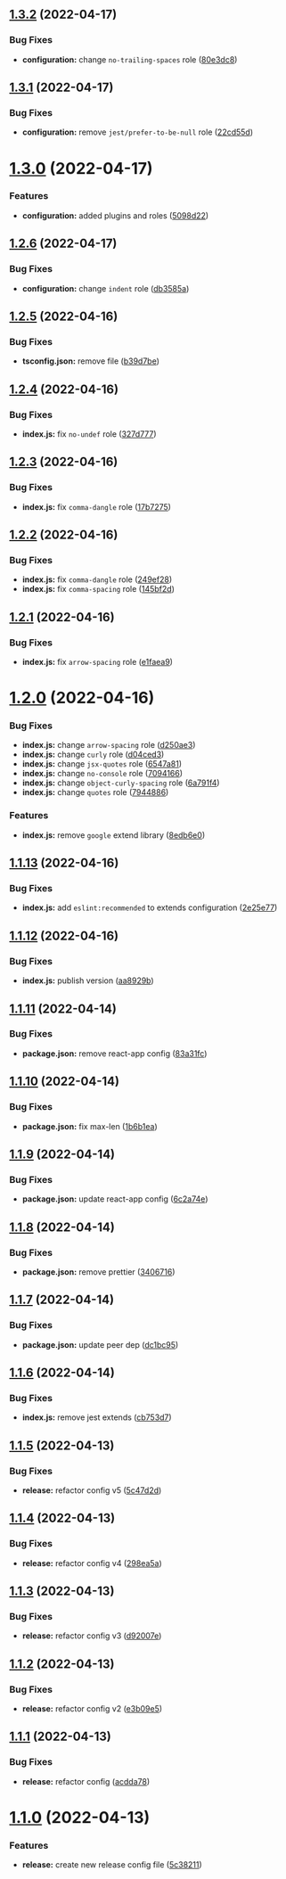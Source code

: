 ## [1.3.2](https://github.com/JanSzewczyk/eslint-config-szum-tech/compare/v1.3.1...v1.3.2) (2022-04-17)


### Bug Fixes

* **configuration:** change `no-trailing-spaces` role ([80e3dc8](https://github.com/JanSzewczyk/eslint-config-szum-tech/commit/80e3dc81d089de4fa6d06ddb6753b166c1d5cdd6))

## [1.3.1](https://github.com/JanSzewczyk/eslint-config-szum-tech/compare/v1.3.0...v1.3.1) (2022-04-17)


### Bug Fixes

* **configuration:** remove `jest/prefer-to-be-null` role ([22cd55d](https://github.com/JanSzewczyk/eslint-config-szum-tech/commit/22cd55d4741cfce707c275984f756010aa38f0df))

# [1.3.0](https://github.com/JanSzewczyk/eslint-config-szum-tech/compare/v1.2.6...v1.3.0) (2022-04-17)


### Features

* **configuration:** added plugins and roles ([5098d22](https://github.com/JanSzewczyk/eslint-config-szum-tech/commit/5098d223652ea57487d0d2527b5fa673aeb51c5e))

## [1.2.6](https://github.com/JanSzewczyk/eslint-config-szum-tech/compare/v1.2.5...v1.2.6) (2022-04-17)


### Bug Fixes

* **configuration:** change `indent` role ([db3585a](https://github.com/JanSzewczyk/eslint-config-szum-tech/commit/db3585aec732b3616cbda8a16461e5e00edb0ed7))

## [1.2.5](https://github.com/JanSzewczyk/eslint-config-szum-tech/compare/v1.2.4...v1.2.5) (2022-04-16)


### Bug Fixes

* **tsconfig.json:** remove file ([b39d7be](https://github.com/JanSzewczyk/eslint-config-szum-tech/commit/b39d7be3d72f207a04a70e43d2cf4bbc0abbd60b))

## [1.2.4](https://github.com/JanSzewczyk/eslint-config-szum-tech/compare/v1.2.3...v1.2.4) (2022-04-16)


### Bug Fixes

* **index.js:** fix `no-undef` role ([327d777](https://github.com/JanSzewczyk/eslint-config-szum-tech/commit/327d7770e48cf7ad3e441f07f8c654c6f0338f02))

## [1.2.3](https://github.com/JanSzewczyk/eslint-config-szum-tech/compare/v1.2.2...v1.2.3) (2022-04-16)


### Bug Fixes

* **index.js:** fix `comma-dangle` role ([17b7275](https://github.com/JanSzewczyk/eslint-config-szum-tech/commit/17b727552a14de54594c439f42d771340841ba73))

## [1.2.2](https://github.com/JanSzewczyk/eslint-config-szum-tech/compare/v1.2.1...v1.2.2) (2022-04-16)


### Bug Fixes

* **index.js:** fix `comma-dangle` role ([249ef28](https://github.com/JanSzewczyk/eslint-config-szum-tech/commit/249ef2817382a53a016a0efacd79d56c239089d1))
* **index.js:** fix `comma-spacing` role ([145bf2d](https://github.com/JanSzewczyk/eslint-config-szum-tech/commit/145bf2d27023c1e7fc66c62c646d6f35825ab2a5))

## [1.2.1](https://github.com/JanSzewczyk/eslint-config-szum-tech/compare/v1.2.0...v1.2.1) (2022-04-16)


### Bug Fixes

* **index.js:** fix `arrow-spacing` role ([e1faea9](https://github.com/JanSzewczyk/eslint-config-szum-tech/commit/e1faea929ac80b08c840ba92f13c45fe028d4b14))

# [1.2.0](https://github.com/JanSzewczyk/eslint-config-szum-tech/compare/v1.1.13...v1.2.0) (2022-04-16)


### Bug Fixes

* **index.js:** change `arrow-spacing` role ([d250ae3](https://github.com/JanSzewczyk/eslint-config-szum-tech/commit/d250ae3b964963d32f875ee80a8626d3ff9572ac))
* **index.js:** change `curly` role ([d04ced3](https://github.com/JanSzewczyk/eslint-config-szum-tech/commit/d04ced3124c77bb14c73a93502ecaa3c937c460b))
* **index.js:** change `jsx-quotes` role ([6547a81](https://github.com/JanSzewczyk/eslint-config-szum-tech/commit/6547a810665ceeece618c21ac39e7eab74021007))
* **index.js:** change `no-console` role ([7094166](https://github.com/JanSzewczyk/eslint-config-szum-tech/commit/709416610b8701c6691b0f69a6b3dc60595dd4ec))
* **index.js:** change `object-curly-spacing` role ([6a791f4](https://github.com/JanSzewczyk/eslint-config-szum-tech/commit/6a791f43bff96ab94c230fe5dfe71793a8afeaac))
* **index.js:** change `quotes` role ([7944886](https://github.com/JanSzewczyk/eslint-config-szum-tech/commit/7944886bb3b554f6be30859887a10daec15b6483))


### Features

* **index.js:** remove `google` extend library ([8edb6e0](https://github.com/JanSzewczyk/eslint-config-szum-tech/commit/8edb6e0eb5f83a7b0302383ea99dabb0269f30e2))

## [1.1.13](https://github.com/JanSzewczyk/eslint-config-szum-tech/compare/v1.1.12...v1.1.13) (2022-04-16)


### Bug Fixes

* **index.js:** add `eslint:recommended` to extends configuration ([2e25e77](https://github.com/JanSzewczyk/eslint-config-szum-tech/commit/2e25e773a29f58836041d165aeace6efa9017f07))

## [1.1.12](https://github.com/JanSzewczyk/eslint-config-szum-tech/compare/v1.1.11...v1.1.12) (2022-04-16)


### Bug Fixes

* **index.js:** publish version ([aa8929b](https://github.com/JanSzewczyk/eslint-config-szum-tech/commit/aa8929b35abb607815ed172e1b66a03cdc7d8fb9))

## [1.1.11](https://github.com/JanSzewczyk/eslint-config-szum-tech/compare/v1.1.10...v1.1.11) (2022-04-14)


### Bug Fixes

* **package.json:** remove react-app config ([83a31fc](https://github.com/JanSzewczyk/eslint-config-szum-tech/commit/83a31fccfe7c6511ff6d25c8c7531272c48f1c36))

## [1.1.10](https://github.com/JanSzewczyk/eslint-config-szum-tech/compare/v1.1.9...v1.1.10) (2022-04-14)


### Bug Fixes

* **package.json:** fix max-len ([1b6b1ea](https://github.com/JanSzewczyk/eslint-config-szum-tech/commit/1b6b1ea89f01774ba7391be29f8f7c5391da72b6))

## [1.1.9](https://github.com/JanSzewczyk/eslint-config-szum-tech/compare/v1.1.8...v1.1.9) (2022-04-14)


### Bug Fixes

* **package.json:** update react-app config ([6c2a74e](https://github.com/JanSzewczyk/eslint-config-szum-tech/commit/6c2a74eebe8fd13826c54254a50be38cbbb98ae1))

## [1.1.8](https://github.com/JanSzewczyk/eslint-config-szum-tech/compare/v1.1.7...v1.1.8) (2022-04-14)


### Bug Fixes

* **package.json:** remove prettier ([3406716](https://github.com/JanSzewczyk/eslint-config-szum-tech/commit/34067162de3b1421684ec7f460e7be33da652279))

## [1.1.7](https://github.com/JanSzewczyk/eslint-config-szum-tech/compare/v1.1.6...v1.1.7) (2022-04-14)


### Bug Fixes

* **package.json:** update peer dep ([dc1bc95](https://github.com/JanSzewczyk/eslint-config-szum-tech/commit/dc1bc958f2b9dd6c72c65111948db7c781a00ea9))

## [1.1.6](https://github.com/JanSzewczyk/eslint-config-szum-tech/compare/v1.1.5...v1.1.6) (2022-04-14)


### Bug Fixes

* **index.js:** remove jest extends ([cb753d7](https://github.com/JanSzewczyk/eslint-config-szum-tech/commit/cb753d738e2a616fb42293c542403ec061fc6dcc))

## [1.1.5](https://github.com/JanSzewczyk/eslint-config-szum-tech/compare/v1.1.4...v1.1.5) (2022-04-13)


### Bug Fixes

* **release:** refactor config v5 ([5c47d2d](https://github.com/JanSzewczyk/eslint-config-szum-tech/commit/5c47d2dfceaf552ea1ba957e086081d9071834d9))

## [1.1.4](https://github.com/JanSzewczyk/eslint-config-szum-tech/compare/v1.1.3...v1.1.4) (2022-04-13)


### Bug Fixes

* **release:** refactor config v4 ([298ea5a](https://github.com/JanSzewczyk/eslint-config-szum-tech/commit/298ea5a9e7a8ce1dc431963c88dfe30b1f343e7f))

## [1.1.3](https://github.com/JanSzewczyk/eslint-config-szum-tech/compare/v1.1.2...v1.1.3) (2022-04-13)


### Bug Fixes

* **release:** refactor config v3 ([d92007e](https://github.com/JanSzewczyk/eslint-config-szum-tech/commit/d92007e651a55c2fdd0ad8361e85d0a5c4668a7d))

## [1.1.2](https://github.com/JanSzewczyk/eslint-config-szum-tech/compare/v1.1.1...v1.1.2) (2022-04-13)


### Bug Fixes

* **release:** refactor config v2 ([e3b09e5](https://github.com/JanSzewczyk/eslint-config-szum-tech/commit/e3b09e576046532373c0ea79375b210fd3a0abc7))

## [1.1.1](https://github.com/JanSzewczyk/eslint-config-szum-tech/compare/v1.1.0...v1.1.1) (2022-04-13)


### Bug Fixes

* **release:** refactor config ([acdda78](https://github.com/JanSzewczyk/eslint-config-szum-tech/commit/acdda78525882cb283873215d776ffa21b0c976a))

# [1.1.0](https://github.com/JanSzewczyk/eslint-config-szum-tech/compare/v1.0.9...v1.1.0) (2022-04-13)


### Features

* **release:** create new release config file ([5c38211](https://github.com/JanSzewczyk/eslint-config-szum-tech/commit/5c382119fa6d42bba660ddf10d2bf7507f697eb3))
